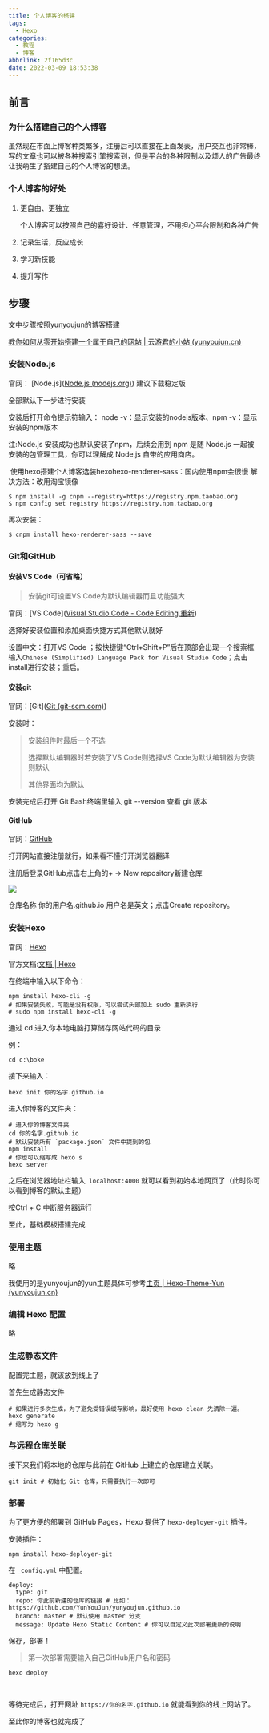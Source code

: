 ```yaml
---
title: 个人博客的搭建
tags:
  - Hexo
categories:
  - 教程
  - 博客
abbrlink: 2f165d3c
date: 2022-03-09 18:53:38
---
```




## 前言

### 为什么搭建自己的个人博客

  虽然现在市面上博客种类繁多，注册后可以直接在上面发表，用户交互也非常棒，写的文章也可以被各种搜索引擎搜索到，但是平台的各种限制以及烦人的广告最终让我萌生了搭建自己的个人博客的想法。

<!-- more -->

### 个人博客的好处

1. 更自由、更独立

   个人博客可以按照自己的喜好设计、任意管理，不用担心平台限制和各种广告

2. 记录生活，反应成长



3. 学习新技能



4. 提升写作



## 步骤

文中步骤按照yunyoujun的博客搭建

 [教你如何从零开始搭建一个属于自己的网站 | 云游君的小站 (yunyoujun.cn)](https://www.yunyoujun.cn/share/how-to-build-your-site/)



### 安装Node.js

官网： [Node.js]([Node.js (nodejs.org)](https://nodejs.org/zh-cn/))   建议下载稳定版

全部默认下一步进行安装

安装后打开命令提示符输入： node -v：显示安装的nodejs版本、npm -v：显示安装的npm版本

注:Node.js 安装成功也默认安装了npm，后续会用到
    npm 是随 Node.js 一起被安装的包管理工具，你可以理解成 Node.js 自带的应用商店。

​	使用hexo搭建个人博客选装hexohexo-renderer-sass：国内使用npm会很慢
​	解决方法：改用淘宝镜像

	$ npm install -g cnpm --registry=https://registry.npm.taobao.org
	$ npm config set registry https://registry.npm.taobao.org

再次安装：

```
$ cnpm install hexo-renderer-sass --save
```

### Git和GitHub

#### 安装VS Code（可省略）

>安装git可设置VS Code为默认编辑器而且功能强大

官网：[VS Code]([Visual Studio Code - Code Editing.重新](https://code.visualstudio.com/))

选择好安装位置和添加桌面快捷方式其他默认就好

设置中文：打开VS Code ；按快捷键“Ctrl+Shift+P”后在顶部会出现一个搜索框输入```Chinese (Simplified) Language Pack for Visual Studio Code```；点击install进行安装；重启。

#### 安装git

官网：[Git]([Git (git-scm.com)](https://git-scm.com/))

安装时：

> 安装组件时最后一个不选
>
> 选择默认编辑器时若安装了VS Code则选择VS Code为默认编辑器为安装则默认
>
> 其他界面均为默认

安装完成后打开 Git Bash终端里输入 git --version 查看 git 版本

####  GitHub

官网：[GitHub]([GitHub](https://github.com/))

打开网站直接注册就行，如果看不懂打开浏览器翻译

注册后登录GitHub点击右上角的+ -> New repository新建仓库

![](https://s3.bmp.ovh/imgs/2022/03/20c1f342a9930bca.bmp)

仓库名称 你的用户名.github.io 用户名是英文；点击Create repository。

### 安装Hexo

官网：[Hexo]([Hexo](https://hexo.io/zh-cn/))

官方文档:[文档 | Hexo](https://hexo.io/zh-cn/docs/index.html)

在终端中输入以下命令：

```
npm install hexo-cli -g
# 如果安装失败，可能是没有权限，可以尝试头部加上 sudo 重新执行
# sudo npm install hexo-cli -g
```

通过 cd 进入你本地电脑打算储存网站代码的目录

例：

```
cd c:\boke
```



接下来输入：

```
hexo init 你的名字.github.io
```

进入你博客的文件夹：

```
# 进入你的博客文件夹
cd 你的名字.github.io
# 默认安装所有 `package.json` 文件中提到的包
npm install
# 你也可以缩写成 hexo s
hexo server
```

之后在浏览器地址栏输入``` localhost:4000``` 就可以看到初始本地网页了（此时你可以看到博客的默认主题）

按Ctrl + C 中断服务器运行

至此，基础模板搭建完成

### 使用主题

略

我使用的是yunyoujun的yun主题具体可参考[主页 | Hexo-Theme-Yun (yunyoujun.cn)](https://yun.yunyoujun.cn/?_gl=1*87a412*_ga*MjEwMjQ0NTAuMTY0NjU0NDU4Mw..*_ga_1LL0D86CY9*MTY0NjgyMDc4Ni4zMy4xLjE2NDY4MjEwODcuMA..)

### 编辑 Hexo 配置

略

### 生成静态文件

配置完主题，就该放到线上了

首先生成静态文件

```
# 如果进行多次生成，为了避免受错误缓存影响，最好使用 hexo clean 先清除一遍。
hexo generate
# 缩写为 hexo g
```

### 与远程仓库关联

接下来我们将本地的仓库与此前在 GitHub 上建立的仓库建立关联。

```
git init # 初始化 Git 仓库，只需要执行一次即可
```

### 部署

为了更方便的部署到 GitHub Pages，Hexo 提供了 `hexo-deployer-git` 插件。

安装插件：

```
npm install hexo-deployer-git
```

在 `_config.yml` 中配置。

```
deploy:
  type: git
  repo: 你此前新建的仓库的链接 # 比如：	https://github.com/YunYouJun/yunyoujun.github.io
  branch: master # 默认使用 master 分支
  message: Update Hexo Static Content # 你可以自定义此次部署更新的说明
```

保存，部署！

> 第一次部署需要输入自己GitHub用户名和密码

```
hexo deploy
```

​	

等待完成后，打开网址 `https://你的名字.github.io` 就能看到你的线上网站了。

至此你的博客也就完成了
